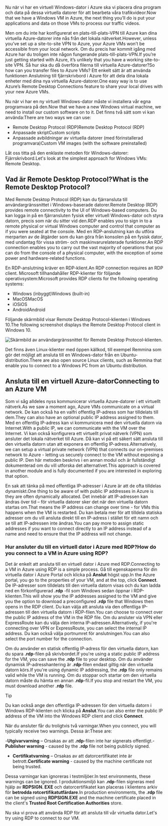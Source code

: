 <span data-ttu-id="2505f-101">Nu när vi har en virtuell Windows-dator i Azure ska vi placera dina program och data på dessa virtuella datorer för att bearbeta våra trafikvideor.</span><span class="sxs-lookup"><span data-stu-id="2505f-101">Now that we have a Windows VM in Azure, the next thing you’ll do is put your applications and data on those VMs to process our traffic videos.</span></span> 

<span data-ttu-id="2505f-102">Men om du inte har konfigurerat en plats-till-plats-VPN till Azure kan dina virtuella Azure-datorer inte nås från det lokala nätverket.</span><span class="sxs-lookup"><span data-stu-id="2505f-102">However, unless you’ve set up a site-to-site VPN to Azure, your Azure VMs won’t be accessible from your local network.</span></span> <span data-ttu-id="2505f-103">Om du precis har kommit igång med Azure har du troligen inte någon fungerande plats-till-plats-VPN.</span><span class="sxs-lookup"><span data-stu-id="2505f-103">If you’re just getting started with Azure, it’s unlikely that you have a working site-to-site VPN.</span></span> <span data-ttu-id="2505f-104">Så hur ska du då överföra filerna till virtuella Azure-datorer?</span><span class="sxs-lookup"><span data-stu-id="2505f-104">So how can you transfer files to Azure VMs?</span></span> <span data-ttu-id="2505f-105">Ett enkelt sätt är att använda funktionen Anslutning till fjärrskrivbord i Azure för att dela dina lokala enheter med dina nya virtuella Azure-datorer.</span><span class="sxs-lookup"><span data-stu-id="2505f-105">One easy way is to use Azure’s Remote Desktop Connections feature to share your local drives with your new Azure VMs.</span></span>

<span data-ttu-id="2505f-106">Nu när vi har en ny virtuell Windows-dator måste vi installera vår egna programvara på den.</span><span class="sxs-lookup"><span data-stu-id="2505f-106">Now that we have a new Windows virtual machine, we need to install our custom software on to it.</span></span> <span data-ttu-id="2505f-107">Det finns två sätt som vi kan använda:</span><span class="sxs-lookup"><span data-stu-id="2505f-107">There are two ways we can use:</span></span>

- <span data-ttu-id="2505f-108">Remote Desktop Protocol (RDP)</span><span class="sxs-lookup"><span data-stu-id="2505f-108">Remote Desktop Protocol (RDP)</span></span>
- <span data-ttu-id="2505f-109">Anpassade skript</span><span class="sxs-lookup"><span data-stu-id="2505f-109">Custom scripts</span></span>
- <span data-ttu-id="2505f-110">Anpassade avbildningar av virtuella datorer (med förinstallerad programvara)</span><span class="sxs-lookup"><span data-stu-id="2505f-110">Custom VM images (with the software preinstalled)</span></span>

<span data-ttu-id="2505f-111">Låt oss titta på den enklaste metoden för Windows-datorer: Fjärrskrivbord.</span><span class="sxs-lookup"><span data-stu-id="2505f-111">Let's look at the simplest approach for Windows VMs: Remote Desktop.</span></span>

## <a name="what-is-the-remote-desktop-protocol"></a><span data-ttu-id="2505f-112">Vad är Remote Desktop Protocol?</span><span class="sxs-lookup"><span data-stu-id="2505f-112">What is the Remote Desktop Protocol?</span></span>

<span data-ttu-id="2505f-113">Med Remote Desktop Protocol (RDP) kan du fjärransluta till användargränssnittet i Windows-baserade datorer.</span><span class="sxs-lookup"><span data-stu-id="2505f-113">Remote Desktop (RDP) provides remote connectivity to the UI of Windows-based computers.</span></span> <span data-ttu-id="2505f-114">Du kan logga in på en fjärransluten fysisk eller virtuell Windows-dator och styra datorn, precis som när du sitter vid den.</span><span class="sxs-lookup"><span data-stu-id="2505f-114">RDP enables you to sign in to a remote physical or virtual Windows computer and control that computer as if you were seated at the console.</span></span> <span data-ttu-id="2505f-115">Med en RDP-anslutning kan du utföra merparten av de åtgärder som du kan göra från konsolen på en fysisk dator, med undantag för vissa ström- och maskinvarurelaterade funktioner.</span><span class="sxs-lookup"><span data-stu-id="2505f-115">An RDP connection enables you to carry out the vast majority of operations that you can do from the console of a physical computer, with the exception of some power and hardware-related functions.</span></span>

<span data-ttu-id="2505f-116">En RDP-anslutning kräver en RDP-klient.</span><span class="sxs-lookup"><span data-stu-id="2505f-116">An RDP connection requires an RDP client.</span></span> <span data-ttu-id="2505f-117">Microsoft tillhandahåller RDP-klienter för följande operativsystem:</span><span class="sxs-lookup"><span data-stu-id="2505f-117">Microsoft provides RDP clients for the following operating systems:</span></span>

- <span data-ttu-id="2505f-118">Windows (inbyggt)</span><span class="sxs-lookup"><span data-stu-id="2505f-118">Windows (built-in)</span></span>
- <span data-ttu-id="2505f-119">MacOS</span><span class="sxs-lookup"><span data-stu-id="2505f-119">MacOS</span></span>
- <span data-ttu-id="2505f-120">iOS</span><span class="sxs-lookup"><span data-stu-id="2505f-120">iOS</span></span>
- <span data-ttu-id="2505f-121">Android</span><span class="sxs-lookup"><span data-stu-id="2505f-121">Android</span></span>

<span data-ttu-id="2505f-122">Följande skärmbild visar Remote Desktop Protocol-klienten i Windows 10.</span><span class="sxs-lookup"><span data-stu-id="2505f-122">The following screenshot displays the Remote Desktop Protocol client in Windows 10.</span></span>

![Skärmbild av användargränssnittet för Remote Desktop Protocol-klienten.](../media/4-rdp-client.png)

<span data-ttu-id="2505f-124">Det finns även Linux-klienter med öppen källkod, till exempel Remmina som gör det möjligt att ansluta till en Windows-dator från en Ubuntu-distribution.</span><span class="sxs-lookup"><span data-stu-id="2505f-124">There are also open source Linux clients, such as Remmina that enable you to connect to a Windows PC from an Ubuntu distribution.</span></span>

## <a name="connecting-to-an-azure-vm"></a><span data-ttu-id="2505f-125">Ansluta till en virtuell Azure-dator</span><span class="sxs-lookup"><span data-stu-id="2505f-125">Connecting to an Azure VM</span></span>

<span data-ttu-id="2505f-126">Som vi såg alldeles nyss kommunicerar virtuella Azure-datorer i ett virtuellt nätverk.</span><span class="sxs-lookup"><span data-stu-id="2505f-126">As we saw a moment ago, Azure VMs communicate on a virtual network.</span></span> <span data-ttu-id="2505f-127">De kan också ha en valfri offentlig IP-adress som har tilldelats till dem.</span><span class="sxs-lookup"><span data-stu-id="2505f-127">They can also have an optional public IP address assigned to them.</span></span> <span data-ttu-id="2505f-128">Med en offentlig IP-adress kan vi kommunicera med den virtuella datorn via Internet.</span><span class="sxs-lookup"><span data-stu-id="2505f-128">With a public IP, we can communicate with the VM over the Internet.</span></span> <span data-ttu-id="2505f-129">Vi kan också konfigurera ett virtuellt privat nätverk (VPN) som ansluter det lokala nätverket till Azure. Då kan vi på ett säkert sätt ansluta till den virtuella datorn utan att exponera en offentlig IP-adress.</span><span class="sxs-lookup"><span data-stu-id="2505f-129">Alternatively, we can setup a virtual private network (VPN) that connects our on-premises network to Azure - letting us securely connect to the VM without exposing a public IP.</span></span> <span data-ttu-id="2505f-130">Den här metoden beskrivs i en annan modul och är fullständigt dokumenterad om du vill utforska det alternativet.</span><span class="sxs-lookup"><span data-stu-id="2505f-130">This approach is covered in another module and is fully documented if you are interested in exploring that option.</span></span>

<span data-ttu-id="2505f-131">En sak att tänka på med offentliga IP-adresser i Azure är att de ofta tilldelas dynamiskt.</span><span class="sxs-lookup"><span data-stu-id="2505f-131">One thing to be aware of with public IP addresses in Azure is they are often dynamically allocated.</span></span> <span data-ttu-id="2505f-132">Det innebär att IP-adressen kan ändras över tid – för virtuella datorer sker det när den virtuella datorn startas om.</span><span class="sxs-lookup"><span data-stu-id="2505f-132">That means the IP address can change over time - for VMs this happens when the VM is restarted.</span></span> <span data-ttu-id="2505f-133">Du kan betala mer för att tilldela statiska adresser om du vill ansluta direkt till en IP-adress i stället för ett namn och se till att IP-adressen inte ändras.</span><span class="sxs-lookup"><span data-stu-id="2505f-133">You can pay more to assign static addresses if you want to connect directly to an IP address instead of a name and need to ensure that the IP address will not change.</span></span>

### <a name="how-do-you-connect-to-a-vm-in-azure-using-rdp"></a><span data-ttu-id="2505f-134">Hur ansluter du till en virtuell dator i Azure med RDP?</span><span class="sxs-lookup"><span data-stu-id="2505f-134">How do you connect to a VM in Azure using RDP?</span></span>

<span data-ttu-id="2505f-135">Det är enkelt att ansluta till en virtuell dator i Azure med RDP.</span><span class="sxs-lookup"><span data-stu-id="2505f-135">Connecting to a VM in Azure using RDP is a simple process.</span></span> <span data-ttu-id="2505f-136">Gå till egenskaperna för din virtuella dator i Azure Portal och klicka på **Anslut** högst upp.</span><span class="sxs-lookup"><span data-stu-id="2505f-136">In the Azure portal, you go to the properties of your VM, and at the top, click **Connect**.</span></span> <span data-ttu-id="2505f-137">De IP-adresser som tilldelats till den virtuella datorn visas och du kan ladda ned en förkonfigurerad **.rdp** -fil som Windows sedan öppnar i RDP-klienten.</span><span class="sxs-lookup"><span data-stu-id="2505f-137">This will show you the IP addresses assigned to the VM and give you the option to download a preconfigured **.rdp** file that Windows then opens in the RDP client.</span></span> <span data-ttu-id="2505f-138">Du kan välja att ansluta via den offentliga IP-adressen till den virtuella datorn i RDP-filen.</span><span class="sxs-lookup"><span data-stu-id="2505f-138">You can choose to connect over the public IP address of the VM in the RDP file.</span></span> <span data-ttu-id="2505f-139">Om du ansluter via VPN eller ExpressRoute kan du välja den interna IP-adressen.</span><span class="sxs-lookup"><span data-stu-id="2505f-139">Alternatively, if you're connecting over VPN or ExpressRoute, you can select the internal IP address.</span></span> <span data-ttu-id="2505f-140">Du kan också välja portnumret för anslutningen.</span><span class="sxs-lookup"><span data-stu-id="2505f-140">You can also select the port number for the connection.</span></span>

<span data-ttu-id="2505f-141">Om du använder en statisk offentlig IP-adress för den virtuella datorn, kan du spara **.rdp**-filen på skrivbordet.</span><span class="sxs-lookup"><span data-stu-id="2505f-141">If you're using a static public IP address for the VM, you can save the **.rdp** file to your desktop.</span></span> <span data-ttu-id="2505f-142">Om du använder dynamisk IP-adresshantering är **.rdp**-filen endast giltig när den virtuella datorn körs.</span><span class="sxs-lookup"><span data-stu-id="2505f-142">If you're using dynamic IP addressing, the **.rdp** file only remains valid while the VM is running.</span></span> <span data-ttu-id="2505f-143">Om du stoppar och startar om den virtuella datorn måste du hämta en annan **.rdp**-fil.</span><span class="sxs-lookup"><span data-stu-id="2505f-143">If you stop and restart the VM, you must download another **.rdp** file.</span></span>

> [!TIP]
> <span data-ttu-id="2505f-144">Du kan också ange den offentliga IP-adressen för den virtuella datorn i Windows RDP-klienten och klicka på **Anslut**.</span><span class="sxs-lookup"><span data-stu-id="2505f-144">You can also enter the public IP address of the VM into the Windows RDP client and click **Connect**.</span></span>

<span data-ttu-id="2505f-145">När du ansluter får du troligtvis två varningar.</span><span class="sxs-lookup"><span data-stu-id="2505f-145">When you connect, you will typically receive two warnings.</span></span> <span data-ttu-id="2505f-146">Dessa är:</span><span class="sxs-lookup"><span data-stu-id="2505f-146">These are:</span></span>

<span data-ttu-id="2505f-147">-**Utgivarvarning** – Orsakas av att **.rdp**-filen inte har signerats offentligt.</span><span class="sxs-lookup"><span data-stu-id="2505f-147">-**Publisher warning** - caused by the **.rdp** file not being publicly signed.</span></span>
- <span data-ttu-id="2505f-148">**Certifikatvarning** – Orsakas av att datorcertifikatet inte är betrott.</span><span class="sxs-lookup"><span data-stu-id="2505f-148">**Certificate warning** - caused by the machine certificate not being trusted.</span></span>

<span data-ttu-id="2505f-149">Dessa varningar kan ignoreras i testmiljöer.</span><span class="sxs-lookup"><span data-stu-id="2505f-149">In test environments, these warnings can be ignored.</span></span> <span data-ttu-id="2505f-150">I produktionsmiljö kan **.rdp**-filen signeras med hjälp av **RDPSIGN. EXE** och datorcertifikatet kan placeras i klientens arkiv för **betrodda rotcertifikatutfärdare**.</span><span class="sxs-lookup"><span data-stu-id="2505f-150">In production environments, the **.rdp** file can be signed using **RDPSIGN.EXE** and the machine certificate placed in the client's **Trusted Root Certification Authorities** store.</span></span>

<span data-ttu-id="2505f-151">Nu ska vi prova att använda RDP för att ansluta till vår virtuella dator.</span><span class="sxs-lookup"><span data-stu-id="2505f-151">Let's try using RDP to connect to our VM.</span></span>